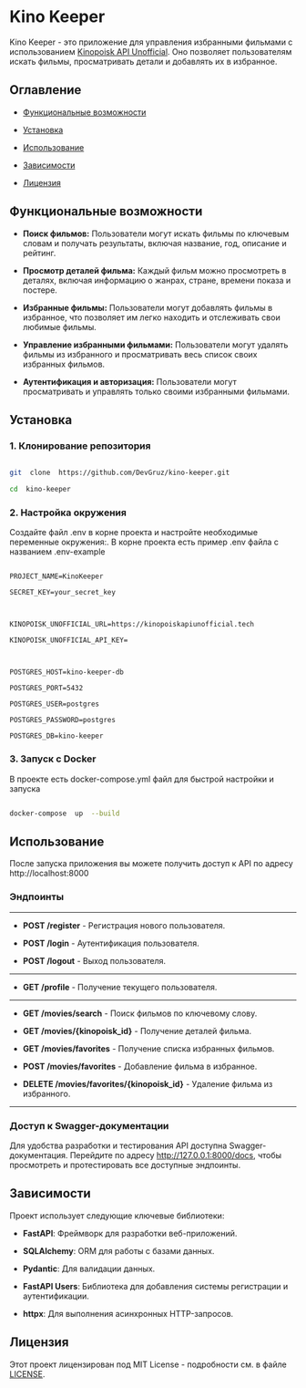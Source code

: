 
  

# Kino Keeper

  

Kino Keeper - это приложение для управления избранными фильмами с использованием [Kinopoisk API Unofficial](https://kinopoiskapiunofficial.tech/). Оно позволяет пользователям искать фильмы, просматривать детали и добавлять их в избранное.

  

## Оглавление

  

- [Функциональные возможности](#функциональные-возможности)

- [Установка](#установка)

- [Использование](#использование)

- [Зависимости](#зависимости)

- [Лицензия](#лицензия)

  

## Функциональные возможности

  

-  **Поиск фильмов:** Пользователи могут искать фильмы по ключевым словам и получать результаты, включая название, год, описание и рейтинг.

-  **Просмотр деталей фильма:** Каждый фильм можно просмотреть в деталях, включая информацию о жанрах, стране, времени показа и постере.

-  **Избранные фильмы:** Пользователи могут добавлять фильмы в избранное, что позволяет им легко находить и отслеживать свои любимые фильмы.

-  **Управление избранными фильмами:** Пользователи могут удалять фильмы из избранного и просматривать весь список своих избранных фильмов.

-  **Аутентификация и авторизация:** Пользователи могут просматривать и управлять только своими избранными фильмами.

  

## Установка

  

### 1. Клонирование репозитория

  

```bash

git  clone  https://github.com/DevGruz/kino-keeper.git

cd  kino-keeper

```

  

### 2. Настройка окружения

  

Создайте файл .env в корне проекта и настройте необходимые переменные окружения:. В корне проекта есть пример .env файла с названием .env-example

```

PROJECT_NAME=KinoKeeper

SECRET_KEY=your_secret_key

  

KINOPOISK_UNOFFICIAL_URL=https://kinopoiskapiunofficial.tech

KINOPOISK_UNOFFICIAL_API_KEY=

  

POSTGRES_HOST=kino-keeper-db

POSTGRES_PORT=5432

POSTGRES_USER=postgres

POSTGRES_PASSWORD=postgres

POSTGRES_DB=kino-keeper

```

  

### 3. Запуск с Docker

  

В проекте есть docker-compose.yml файл для быстрой настройки и запуска

```bash

docker-compose  up  --build

```

  

## Использование

После запуска приложения вы можете получить доступ к API по адресу http://localhost:8000

### Эндпоинты
 ----
-  **POST /register** - Регистрация нового пользователя.

-  **POST /login** - Аутентификация пользователя.

-  **POST /logout** - Выход пользователя.
-  ----

-  **GET /profile** - Получение текущего пользователя.

 ----

-  **GET /movies/search** - Поиск фильмов по ключевому слову.

-  **GET /movies/{kinopoisk_id}** - Получение деталей фильма.

-  **GET /movies/favorites** - Получение списка избранных фильмов.

-  **POST /movies/favorites** - Добавление фильма в избранное.

-  **DELETE /movies/favorites/{kinopoisk_id}** - Удаление фильма из избранного.
 ----
  
  

### Доступ к Swagger-документации

Для удобства разработки и тестирования API доступна Swagger-документация. Перейдите по адресу http://127.0.0.1:8000/docs, чтобы просмотреть и протестировать все доступные эндпоинты.

  

## Зависимости

Проект использует следующие ключевые библиотеки:

  

-  **FastAPI**: Фреймворк для разработки веб-приложений.

-  **SQLAlchemy**: ORM для работы с базами данных.

-  **Pydantic**: Для валидации данных.

-  **FastAPI Users**: Библиотека для добавления системы регистрации и аутентификации.

-  **httpx**: Для выполнения асинхронных HTTP-запросов.

  

## Лицензия

Этот проект лицензирован под MIT License - подробности см. в файле [LICENSE](https://github.com/DevGruz/kino-keeper/blob/main/LICENSE).